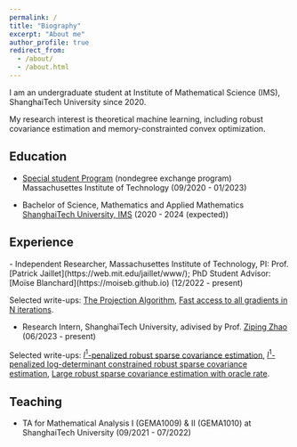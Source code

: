 ```yaml
---
permalink: /
title: "Biography"
excerpt: "About me"
author_profile: true
redirect_from: 
  - /about/
  - /about.html
---
```


I am an undergraduate student at Institute of Mathematical Science (IMS), ShanghaiTech University since 2020. 

My research interest is theoretical machine learning, including robust covariance estimation and memory-constrainted convex optimization.

<h2 id="education"> Education</h2>

- [Special student Program](https://registrar.mit.edu/registration-academics/registration-information/special-student-registration) (nondegree exchange program)  
  Massachusettes Institute of Technology (09/2020 - 01/2023)
  
- Bachelor of Science, Mathematics and Applied Mathematics   
  [ShanghaiTech University, IMS](https://ims.shanghaitech.edu.cn/ims_en/) (2020 - 2024 (expected))

<h2 id="experience"> Experience</h2>
- Independent Researcher, Massachusettes Institute of Technology, PI: Prof. [Patrick Jaillet](https://web.mit.edu/jaillet/www/); PhD Student Advisor: [Moïse Blanchard](https://moiseb.github.io)  (12/2022 - present)

Selected write-ups: <a href="/files/The_proof_of_the_projection_algorithm-5.pdf">The Projection Algorithm</a>, <a href="/files/Alg_for_access_to_all_gradients_in_N_iterations(1).pdf">Fast access to all gradients in N iterations</a>.
- Research Intern, ShanghaiTech University, adivised by Prof. [Ziping Zhao](https://faculty.sist.shanghaitech.edu.cn/zhao/)
   (06/2023 - present)

Selected write-ups: <a href="/files/Huber robust only l1 case.pdf">$l^1$-penalized robust sparse covariance estimation</a>, <a href="/files/Huber robust logdet l1 case.pdf">$l^1$-penalized log-determinant constrained robust sparse covariance estimation</a>, <a href="/files/Huber robust covariance estimation oracle rate.pdf">Large robust sparse covariance estimation with oracle rate</a>.
<h2 id="teaching"> Teaching</h2>

- TA for  Mathematical Analysis I (GEMA1009) & II (GEMA1010) at ShanghaiTech University (09/2021 - 07/2022)
